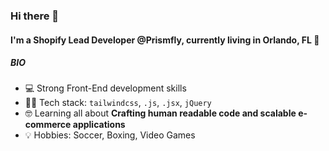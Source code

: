 ### Hi there 👋

#### I'm a Shopify Lead Developer @Prismfly, currently living in Orlando, FL 📍 

##### BIO

- 💻 Strong Front-End development skills
- 👨‍💻 Tech stack: `tailwindcss`, `.js`, `.jsx`, `jQuery`
- 🤓 Learning all about **Crafting human readable code and scalable e-commerce applications**
- 💡 Hobbies: Soccer, Boxing, Video Games
